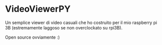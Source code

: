 # VideoViewerPY
Un semplice viewer di video casuali che ho costruito per il mio raspberry pi 3B (estremamente laggoso se non overclockato su rpi3B).

Open source ovviamente :)
